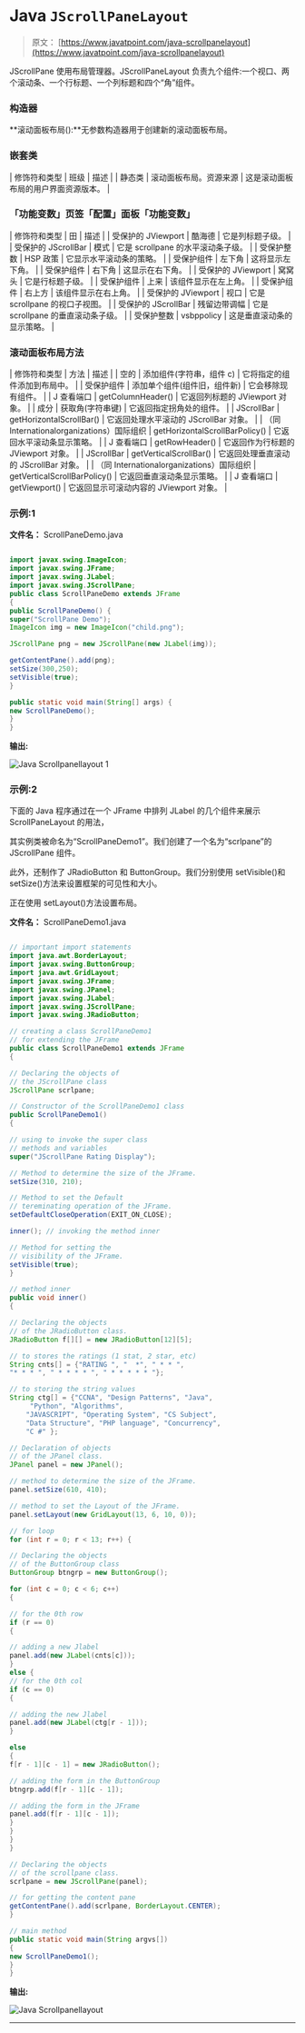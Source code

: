 # Java `JScrollPaneLayout`

> 原文： [https://www.javatpoint.com/java-scrollpanelayout](https://www.javatpoint.com/java-scrollpanelayout)

JScrollPane 使用布局管理器。JScrollPaneLayout 负责九个组件:一个视口、两个滚动条、一个行标题、一个列标题和四个“角”组件。

### 构造器

**滚动面板布局():**无参数构造器用于创建新的滚动面板布局。

### 嵌套类

| 修饰符和类型 | 班级 | 描述 |
| 静态类 | 滚动面板布局。资源来源 | 这是滚动面板布局的用户界面资源版本。 |

### 「功能变数」页签「配置」面板「功能变数」

| 修饰符和类型 | 田 | 描述 |
| 受保护的 JViewport | 酷海德 | 它是列标题子级。 |
| 受保护的 JScrollBar | 模式 | 它是 scrollpane 的水平滚动条子级。 |
| 受保护整数 | HSP 政策 | 它显示水平滚动条的策略。 |
| 受保护组件 | 左下角 | 这将显示左下角。 |
| 受保护组件 | 右下角 | 这显示在右下角。 |
| 受保护的 JViewport | 窝窝头 | 它是行标题子级。 |
| 受保护组件 | 上来 | 该组件显示在左上角。 |
| 受保护组件 | 右上方 | 该组件显示在右上角。 |
| 受保护的 JViewport | 视口 | 它是 scrollpane 的视口子视图。 |
| 受保护的 JScrollBar | 残留边带调幅 | 它是 scrollpane 的垂直滚动条子级。 |
| 受保护整数 | vsbppolicy | 这是垂直滚动条的显示策略。 |

### 滚动面板布局方法

| 修饰符和类型 | 方法 | 描述 |
| 空的 | 添加组件(字符串，组件 c) | 它将指定的组件添加到布局中。 |
| 受保护组件 | 添加单个组件(组件旧，组件新) | 它会移除现有组件。 |
| J 查看端口 | getColumnHeader() | 它返回列标题的 JViewport 对象。 |
| 成分 | 获取角(字符串键) | 它返回指定拐角处的组件。 |
| JScrollBar | getHorizontalScrollBar() | 它返回处理水平滚动的 JScrollBar 对象。 |
| （同 Internationalorganizations）国际组织 | getHorizontalScrollBarPolicy() | 它返回水平滚动条显示策略。 |
| J 查看端口 | getRowHeader() | 它返回作为行标题的 JViewport 对象。 |
| JScrollBar | getVerticalScrollBar() | 它返回处理垂直滚动的 JScrollBar 对象。 |
| （同 Internationalorganizations）国际组织 | getVerticalScrollBarPolicy() | 它返回垂直滚动条显示策略。 |
| J 查看端口 | getViewport() | 它返回显示可滚动内容的 JViewport 对象。 |

### 示例:1

**文件名：** ScrollPaneDemo.java

```java

import javax.swing.ImageIcon;
import javax.swing.JFrame;
import javax.swing.JLabel;
import javax.swing.JScrollPane;
public class ScrollPaneDemo extends JFrame
{
public ScrollPaneDemo() {
super("ScrollPane Demo");
ImageIcon img = new ImageIcon("child.png");

JScrollPane png = new JScrollPane(new JLabel(img));

getContentPane().add(png);
setSize(300,250);
setVisible(true);
}

public static void main(String[] args) {
new ScrollPaneDemo();
}
}

```

**输出:**

![Java Scrollpanellayout 1](../img/8e52253b8a908111ba559dcea948832d.png)

### 示例:2

下面的 Java 程序通过在一个 JFrame 中排列 JLabel 的几个组件来展示 ScrollPaneLayout 的用法，

其实例类被命名为“ScrollPaneDemo1”。我们创建了一个名为“scrlpane”的 JScrollPane 组件。

此外，还制作了 JRadioButton 和 ButtonGroup。我们分别使用 setVisible()和 setSize()方法来设置框架的可见性和大小。

正在使用 setLayout()方法设置布局。

**文件名：** ScrollPaneDemo1.java

```java

// important import statements
import java.awt.BorderLayout;
import javax.swing.ButtonGroup;
import java.awt.GridLayout;
import javax.swing.JFrame;
import javax.swing.JPanel;
import javax.swing.JLabel;
import javax.swing.JScrollPane;
import javax.swing.JRadioButton;

// creating a class ScrollPaneDemo1
// for extending the JFrame
public class ScrollPaneDemo1 extends JFrame 
{

// Declaring the objects of
// the JScrollPane class
JScrollPane scrlpane;

// Constructor of the ScrollPaneDemo1 class
public ScrollPaneDemo1()
{

// using to invoke the super class
// methods and variables
super("JScrollPane Rating Display");

// Method to determine the size of the JFrame.
setSize(310, 210);

// Method to set the Default
// tereminating operation of the JFrame.
setDefaultCloseOperation(EXIT_ON_CLOSE);

inner(); // invoking the method inner

// Method for setting the 
// visibility of the JFrame.
setVisible(true);
}

// method inner
public void inner()
{

// Declaring the objects
// of the JRadioButton class.
JRadioButton f[][] = new JRadioButton[12][5];

// to stores the ratings (1 stat, 2 star, etc)
String cnts[] = {"RATING ", "  *", " * * ",
"* * * ", " * * * * ", " * * * * * "};

// to storing the string values
String ctg[] = {"CCNA", "Design Patterns", "Java",
	 "Python", "Algorithms",
	"JAVASCRIPT", "Operating System", "CS Subject", 
	"Data Structure", "PHP language", "Concurrency",
	"C #" };

// Declaration of objects
// of the JPanel class.
JPanel panel = new JPanel();

// method to determine the size of the JFrame.
panel.setSize(610, 410);

// method to set the Layout of the JFrame.
panel.setLayout(new GridLayout(13, 6, 10, 0));

// for loop
for (int r = 0; r < 13; r++) {

// Declaring the objects
// of the ButtonGroup class
ButtonGroup btngrp = new ButtonGroup();

for (int c = 0; c < 6; c++)
{

// for the 0th row
if (r == 0) 
{

// adding a new Jlabel
panel.add(new JLabel(cnts[c]));
}
else {
// for the 0th col
if (c == 0)
{

// adding the new Jlabel
panel.add(new JLabel(ctg[r - 1]));
}

else
{
f[r - 1][c - 1] = new JRadioButton();

// adding the form in the ButtonGroup
btngrp.add(f[r - 1][c - 1]);

// adding the form in the JFrame
panel.add(f[r - 1][c - 1]);
}
}
}
}

// Declaring the objects
// of the scrollpane class.
scrlpane = new JScrollPane(panel);

// for getting the content pane
getContentPane().add(scrlpane, BorderLayout.CENTER);
}

// main method
public static void main(String argvs[])
{
new ScrollPaneDemo1();
}
}

```

**输出:**

![Java Scrollpanellayout](../img/fc8e776ad2c574cee1268faa76c2e146.png)

* * *